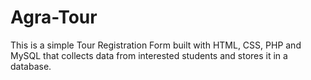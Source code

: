 # Agra-Tour
This is a simple Tour Registration Form built with HTML, CSS, PHP and MySQL that collects data from interested students and stores it in a database.
